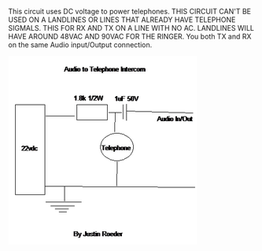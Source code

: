 This circuit uses DC voltage to power telephones.
THIS CIRCUIT CAN'T BE USED ON A LANDLINES OR LINES
THAT ALREADY HAVE TELEPHONE SIGMALS. THIS FOR RX AND
TX ON A LINE WITH NO AC. LANDLINES WILL HAVE AROUND
48VAC AND 90VAC FOR THE RINGER. You both TX and RX
on the same Audio input/Output connection.

![Circuit Diagram](schematic.gif "Circuit Diagram")
